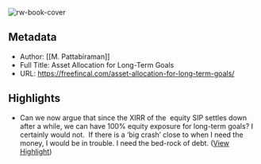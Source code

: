 ![rw-book-cover](https://readwise-assets.s3.amazonaws.com/media/uploaded_book_covers/profile_462572/asset-allocation-1.jpg)

## Metadata
- Author: [[M. Pattabiraman]]
- Full Title: Asset Allocation for Long-Term Goals
- URL: https://freefincal.com/asset-allocation-for-long-term-goals/

## Highlights
- Can we now argue that since the XIRR of the  equity SIP settles down after a while, we can have 100% equity exposure for long-term goals?
  I certainly would not.  If there is a ‘big crash’ close to when I need the money, I would be in trouble. I need the bed-rock of debt. ([View Highlight](https://read.readwise.io/read/01h2wqe7hm6ekk5q1z32wn0k78))
